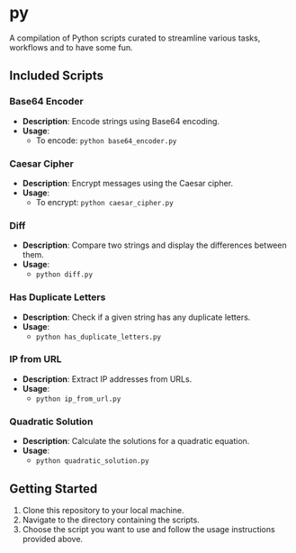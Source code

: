 # py

A compilation of Python scripts curated to streamline various tasks, workflows and to have some fun.

## Included Scripts

### Base64 Encoder

- **Description**: Encode strings using Base64 encoding.
- **Usage**: 
  - To encode: `python base64_encoder.py`
<!--  - To decode: `python base64_encoder.py -d "encoded_string"` -->

### Caesar Cipher

- **Description**: Encrypt messages using the Caesar cipher.
- **Usage**: 
  - To encrypt: `python caesar_cipher.py`
<!--  - To decrypt: `python caesar_cipher.py "encrypted_message" shift_value` -->

### Diff

- **Description**: Compare two strings and display the differences between them.
- **Usage**: 
  - `python diff.py`

### Has Duplicate Letters

- **Description**: Check if a given string has any duplicate letters.
- **Usage**: 
  - `python has_duplicate_letters.py`

### IP from URL

- **Description**: Extract IP addresses from URLs.
- **Usage**: 
  - `python ip_from_url.py`

### Quadratic Solution

- **Description**: Calculate the solutions for a quadratic equation.
- **Usage**: 
  - `python quadratic_solution.py`

## Getting Started

1. Clone this repository to your local machine.
2. Navigate to the directory containing the scripts.
3. Choose the script you want to use and follow the usage instructions provided above.
